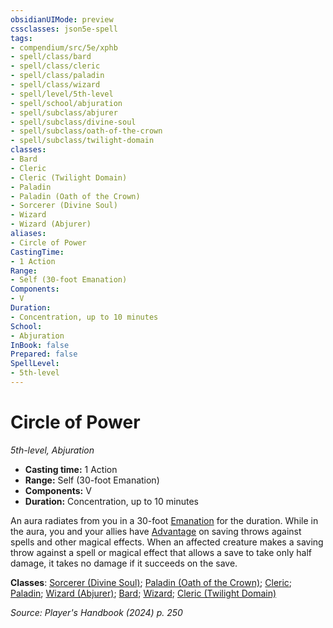```yaml
---
obsidianUIMode: preview
cssclasses: json5e-spell
tags:
- compendium/src/5e/xphb
- spell/class/bard
- spell/class/cleric
- spell/class/paladin
- spell/class/wizard
- spell/level/5th-level
- spell/school/abjuration
- spell/subclass/abjurer
- spell/subclass/divine-soul
- spell/subclass/oath-of-the-crown
- spell/subclass/twilight-domain
classes:
- Bard
- Cleric
- Cleric (Twilight Domain)
- Paladin
- Paladin (Oath of the Crown)
- Sorcerer (Divine Soul)
- Wizard
- Wizard (Abjurer)
aliases:
- Circle of Power
CastingTime: 
- 1 Action
Range:
- Self (30-foot Emanation)
Components:
- V
Duration:
- Concentration, up to 10 minutes
School:
- Abjuration
InBook: false
Prepared: false
SpellLevel:
- 5th-level
---
```

# Circle of Power
*5th-level, Abjuration*  


- **Casting time:** 1 Action
- **Range:** Self (30-foot Emanation)
- **Components:** V
- **Duration:** Concentration, up to 10 minutes

An aura radiates from you in a 30-foot [Emanation](/3-Mechanics/CLI/variant-rules/emanation-area-of-effect-xphb.md) for the duration. While in the aura, you and your allies have [Advantage](/3-Mechanics/CLI/variant-rules/advantage-xphb.md) on saving throws against spells and other magical effects. When an affected creature makes a saving throw against a spell or magical effect that allows a save to take only half damage, it takes no damage if it succeeds on the save.

**Classes**: [Sorcerer (Divine Soul)](/3-Mechanics/CLI/lists/list-spells-classes-divine-soul-xge.md "subclass=XGE;class=XPHB"); [Paladin (Oath of the Crown)](/3-Mechanics/CLI/lists/list-spells-classes-oath-of-the-crown-scag.md "subclass=SCAG;class=XPHB"); [Cleric](/3-Mechanics/CLI/lists/list-spells-classes-cleric.md); [Paladin](/3-Mechanics/CLI/lists/list-spells-classes-paladin.md); [Wizard (Abjurer)](/3-Mechanics/CLI/lists/list-spells-classes-abjurer-xphb.md "subclass=XPHB;class=XPHB"); [Bard](/3-Mechanics/CLI/lists/list-spells-classes-bard.md); [Wizard](/3-Mechanics/CLI/lists/list-spells-classes-wizard.md); [Cleric (Twilight Domain)](/3-Mechanics/CLI/lists/list-spells-classes-twilight-domain-tce.md "subclass=TCE;class=XPHB")

*Source: Player's Handbook (2024) p. 250*